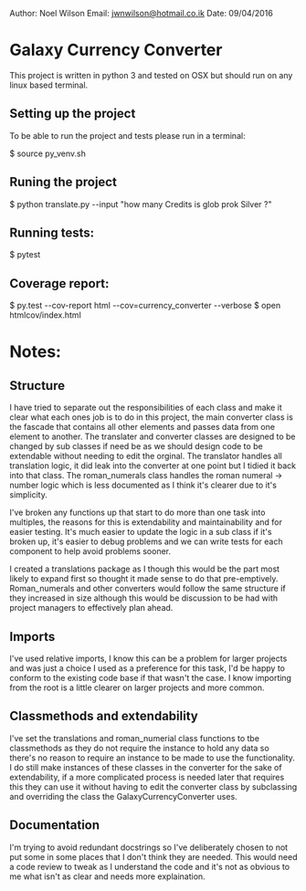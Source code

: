 Author: Noel Wilson
Email: jwnwilson@hotmail.co.ik
Date: 09/04/2016

# Galaxy Currency Converter

This project is written in python 3 and tested on OSX but should run on any linux based terminal.

## Setting up the project

To be able to run the project and tests please run in a terminal:

$ source py_venv.sh

## Runing the project

$ python translate.py --input "how many Credits is glob prok Silver ?"

## Running tests:

$ pytest

## Coverage report:

$ py.test --cov-report html --cov=currency_converter --verbose
$ open htmlcov/index.html

# Notes:

## Structure

I have tried to separate out the responsibilities of each class and make it clear what each ones job is
to do in this project, the main converter class is the fascade that contains all other elements and passes
data from one element to another. The translater and converter classes are designed to be changed by sub classes
if need be as we should design code to be extendable without needing to edit the orginal. The translator handles
all translation logic, it did leak into the converter at one point but I tidied it back into that class. The
roman_numerals class handles the roman numeral -> number logic which is less documented as I think it's clearer
due to it's simplicity.

I've broken any functions up that start to do more than one task into multiples, the reasons for this is extendability
and maintainability and for easier testing. It's much easier to update the logic in a sub class if it's broken up, it's
easier to debug problems and we can write tests for each component to help avoid problems sooner.

I created a translations package as I though this would be the part most likely to expand first so thought it made
sense to do that pre-emptively. Roman_numerals and other converters would follow the same structure if they increased in
size although this would be discussion to be had with project managers to effectively plan ahead.

## Imports

I've used relative imports, I know this can be a problem for larger projects and was just a
choice I used as a preference for this task, I'd be happy to conform to the existing code base
if that wasn't the case. I know importing from the root is a little clearer on larger projects
and more common.

## Classmethods and extendability

I've set the translations and roman_numerial class functions to tbe classmethods
as they do not require the instance to hold any data so there's no reason to require
an instance to be made to use the functionality. I do still make instances of these classes
in the converter for the sake of extendability, if a more complicated process is needed
later that requires this they can use it without having to edit the converter class by subclassing
and overriding the class the GalaxyCurrencyConverter uses.

## Documentation

I'm trying to avoid redundant docstrings so I've deliberately chosen to not put some in some places
that I don't think they are needed. This would need a code review to tweak as I understand the
code and it's not as obvious to me what isn't as clear and needs more explaination.
